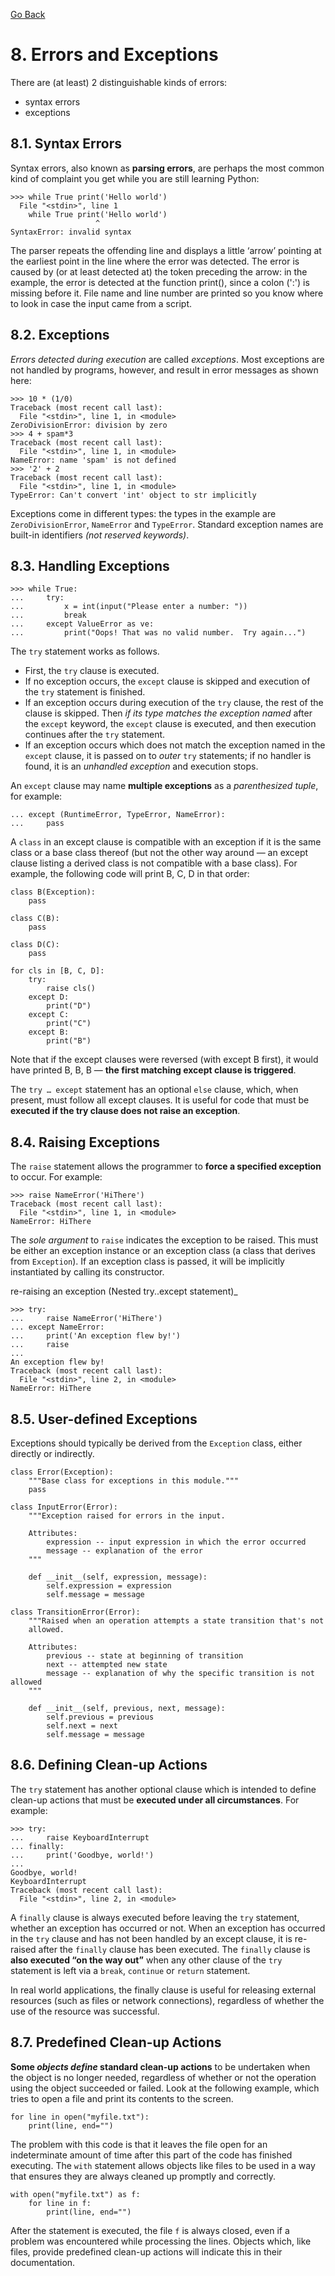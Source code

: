 [Go Back](./README.md)

# <a name="8"></a> 8. Errors and Exceptions

There are (at least) 2 distinguishable kinds of errors:
- syntax errors
- exceptions

## <a name="8_1"></a> 8.1. Syntax Errors

Syntax errors, also known as **parsing errors**, are perhaps the most common kind of complaint you get while you are still learning Python:

```python3
>>> while True print('Hello world')
  File "<stdin>", line 1
    while True print('Hello world')
                   ^
SyntaxError: invalid syntax
```

The parser repeats the offending line and displays a little ‘arrow’ pointing at the earliest point in the line where the error was detected. The error is caused by (or at least detected at) the token preceding the arrow: in the example, the error is detected at the function print(), since a colon (':') is missing before it. File name and line number are printed so you know where to look in case the input came from a script.

## <a name="8_2"></a> 8.2. Exceptions

_Errors detected during execution_ are called _exceptions_. Most exceptions are not handled by programs, however, and result in error messages as shown here:

```python3
>>> 10 * (1/0)
Traceback (most recent call last):
  File "<stdin>", line 1, in <module>
ZeroDivisionError: division by zero
>>> 4 + spam*3
Traceback (most recent call last):
  File "<stdin>", line 1, in <module>
NameError: name 'spam' is not defined
>>> '2' + 2
Traceback (most recent call last):
  File "<stdin>", line 1, in <module>
TypeError: Can't convert 'int' object to str implicitly
```

Exceptions come in different types: the types in the example are ```ZeroDivisionError```, ```NameError``` and ```TypeError```. Standard exception names are built-in identifiers _(not reserved keywords)_.

## <a name="8_3"></a> 8.3. Handling Exceptions

```python3
>>> while True:
...     try:
...         x = int(input("Please enter a number: "))
...         break
...     except ValueError as ve:
...         print("Oops! That was no valid number.  Try again...")
```

The ```try``` statement works as follows.
 - First, the ```try``` clause is executed.
 - If no exception occurs, the ```except``` clause is skipped and execution of the ```try``` statement is finished.
 - If an exception occurs during execution of the ```try``` clause, the rest of the clause is skipped. Then _if its type matches the exception named_ after the ```except``` keyword, the ```except``` clause is executed, and then execution continues after the ```try``` statement.
 - If an exception occurs which does not match the exception named in the ```except``` clause, it is passed on to _outer_ ```try``` statements; if no handler is found, it is an _unhandled exception_ and execution stops.


An ```except``` clause may name **multiple exceptions** as a _parenthesized tuple_, for example:

```python3
... except (RuntimeError, TypeError, NameError):
...     pass
```

A ```class``` in an except clause is compatible with an exception if it is the same class or a base class thereof (but not the other way around — an except clause listing a derived class is not compatible with a base class). For example, the following code will print B, C, D in that order:

```python3
class B(Exception):
    pass

class C(B):
    pass

class D(C):
    pass

for cls in [B, C, D]:
    try:
        raise cls()
    except D:
        print("D")
    except C:
        print("C")
    except B:
        print("B")
```

Note that if the except clauses were reversed (with except B first), it would have printed B, B, B — **the first matching except clause is triggered**.

The ```try … except``` statement has an optional ```else``` clause, which, when present, must follow all except clauses. It is useful for code that must be **executed if the try clause does not raise an exception**.

## <a name="8_4"></a> 8.4. Raising Exceptions

The ```raise``` statement allows the programmer to **force a specified exception** to occur. For example:

```python3
>>> raise NameError('HiThere')
Traceback (most recent call last):
  File "<stdin>", line 1, in <module>
NameError: HiThere
```

The _sole argument_ to ```raise``` indicates the exception to be raised. This must be either an exception instance or an exception class (a class that derives from ```Exception```). If an exception class is passed, it will be implicitly instantiated by calling its constructor.

re-raising an exception (Nested try..except statement)_

```python3
>>> try:
...     raise NameError('HiThere')
... except NameError:
...     print('An exception flew by!')
...     raise
...
An exception flew by!
Traceback (most recent call last):
  File "<stdin>", line 2, in <module>
NameError: HiThere
```

## <a name="8_5"></a> 8.5. User-defined Exceptions

Exceptions should typically be derived from the ``Exception`` class, either directly or indirectly.

```python3
class Error(Exception):
    """Base class for exceptions in this module."""
    pass

class InputError(Error):
    """Exception raised for errors in the input.

    Attributes:
        expression -- input expression in which the error occurred
        message -- explanation of the error
    """

    def __init__(self, expression, message):
        self.expression = expression
        self.message = message

class TransitionError(Error):
    """Raised when an operation attempts a state transition that's not
    allowed.

    Attributes:
        previous -- state at beginning of transition
        next -- attempted new state
        message -- explanation of why the specific transition is not allowed
    """

    def __init__(self, previous, next, message):
        self.previous = previous
        self.next = next
        self.message = message
```

## <a name="8_6"></a> 8.6. Defining Clean-up Actions

The ```try``` statement has another optional clause which is intended to define clean-up actions that must be **executed under all circumstances**. For example:

```python3
>>> try:
...     raise KeyboardInterrupt
... finally:
...     print('Goodbye, world!')
...
Goodbye, world!
KeyboardInterrupt
Traceback (most recent call last):
  File "<stdin>", line 2, in <module>
```

A ``finally`` clause is always executed before leaving the ``try`` statement, whether an exception has occurred or not. When an exception has occurred in the ``try`` clause and has not been handled by an except clause, it is re-raised after the ``finally`` clause has been executed. The ``finally`` clause is **also executed “on the way out”** when any other clause of the ``try`` statement is left via a ``break``, ``continue`` or ``return`` statement.

In real world applications, the finally clause is useful for releasing external resources (such as files or network connections), regardless of whether the use of the resource was successful.

## <a name="8_7"></a> 8.7. Predefined Clean-up Actions

**Some _objects define_ standard clean-up actions** to be undertaken when the object is no longer needed, regardless of whether or not the operation using the object succeeded or failed. Look at the following example, which tries to open a file and print its contents to the screen.

```python3
for line in open("myfile.txt"):
    print(line, end="")
```

The problem with this code is that it leaves the file open for an indeterminate amount of time after this part of the code has finished executing. The ``with`` statement allows objects like files to be used in a way that ensures they are always cleaned up promptly and correctly.

```python3
with open("myfile.txt") as f:
    for line in f:
        print(line, end="")
```

After the statement is executed, the file ``f`` is always closed, even if a problem was encountered while processing the lines. Objects which, like files, provide predefined clean-up actions will indicate this in their documentation.
